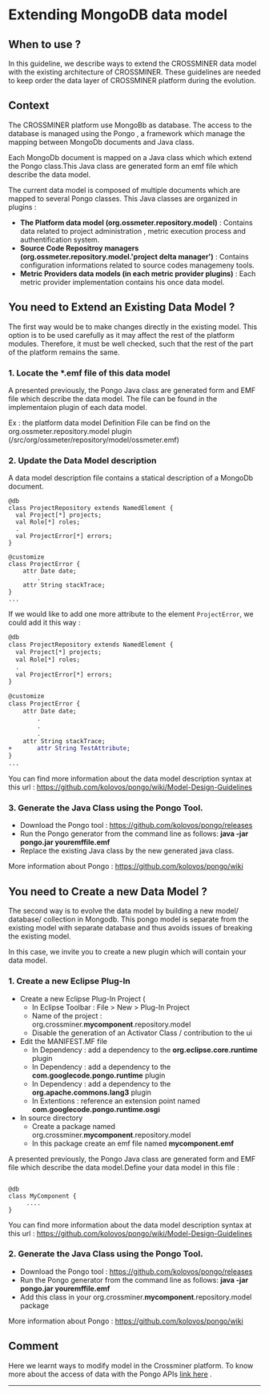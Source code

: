 
# Extending MongoDB data model

## When to use ?

In this guideline, we describe ways to extend the CROSSMINER data model with the existing architecture of CROSSMINER. These guidelines are needed to keep order  the data layer of CROSSMINER platform during the evolution.

## Context

The CROSSMINER platform use MongoBb as database. The access to the database is managed using the Pongo , a framework which manage the mapping between MongoDb documents and Java class.

Each MongoDb document is mapped on a Java class which which extend the Pongo class.This Java class are generated form an emf file which describe the data model.

The current data model is composed of multiple documents which are mapped to several Pongo classes. This Java classes are organized in plugins :

* **The Platform data model (org.ossmeter.repository.model)** : Contains data related to project administration ,  metric execution process and authentification system.
* **Source Code Repositroy managers (org.ossmeter.repository.model.'project delta manager')** : Contains configuration informations related to source codes managemeny tools.
* **Metric Providers data models (in each metric provider plugins)** :  Each metric provider implementation contains his once data model.

## You need to Extend an Existing Data Model ?

The first way would be to make changes directly in the existing model. This option is to be used carefully as it may affect the rest of the platform modules. Therefore, it must be well checked, such that the rest of the part of the platform remains the same.

### 1. Locate the *.emf file of this data model

A presented previously, the Pongo Java class are generated form and EMF file which describe the data model. The file can be found in the implementaion plugin of each data model.

Ex : the platform data model Definition File can be find on the org.ossmeter.repository.model plugin (/src/org/ossmeter/repository/model/ossmeter.emf)

### 2. Update the Data  Model description

A data model description file contains a statical description of a MongoDb document.

```
@db
class ProjectRepository extends NamedElement {
  val Project[*] projects;
  val Role[*] roles;
  .
  val ProjectError[*] errors;
}

@customize
class ProjectError {
	attr Date date;
        .
	attr String stackTrace;
}
...
```

If we would like to add one more attribute to the element `ProjectError`, we could add it this way :

```diff
@db
class ProjectRepository extends NamedElement {
  val Project[*] projects;
  val Role[*] roles;
  .
  val ProjectError[*] errors;
}

@customize
class ProjectError {
	attr Date date;
        .
        .
        .
	attr String stackTrace;
+       attr String TestAttribute;
}
...
```
You can find more information about the data model description syntax at this url : https://github.com/kolovos/pongo/wiki/Model-Design-Guidelines

### 3. Generate the Java Class using the Pongo Tool.

* Download the Pongo tool : https://github.com/kolovos/pongo/releases
* Run the Pongo generator from the command line as follows: **java -jar pongo.jar  youremffile.emf**
* Replace the existing Java class by the new generated java class.

More information about Pongo  : https://github.com/kolovos/pongo/wiki

## You need to Create a new Data Model ?

The second way is to evolve the data model by building a new model/ database/ collection in Mongodb. This pongo model is separate from the existing model with separate database and thus avoids issues of breaking the existing model.

In this case, we invite you to create a new plugin which will contain your data model.

### 1. Create a new Eclipse Plug-In

* Create a new Eclipse Plug-In Project (
  - In Eclipse Toolbar : File > New > Plug-In Project
  - Name of the project : org.crossminer.**mycomponent**.repository.model
  - Disable the generation of an Activator Class / contribution to the ui
* Edit the MANIFEST.MF file
  - In Dependency : add a dependency to the **org.eclipse.core.runtime** plugin
  - In Dependency : add a dependency to the **com.googlecode.pongo.runtime** plugin
  - In Dependency : add a dependency to the **org.apache.commons.lang3** plugin
  - In Extentions : reference an extension point named **com.googlecode.pongo.runtime.osgi**
* In source directory
  - Create a package named org.crossminer.**mycomponent**.repository.model
  - In this package create an emf file named **mycomponent.emf**

A presented previously, the Pongo Java class are generated form and EMF file which describe the data model.Define your data model in this file :

```package org.crossminer.mycomponent.repository.model;

@db
class MyComponent {
     ....
}
```
You can find more information about the data model description syntax at this url : https://github.com/kolovos/pongo/wiki/Model-Design-Guidelines


### 2. Generate the Java Class using the Pongo Tool.

* Download the Pongo tool : https://github.com/kolovos/pongo/releases
* Run the Pongo generator from the command line as follows: **java -jar pongo.jar  youremffile.emf**
* Add this class in your org.crossminer.**mycomponent**.repository.model package

More information about Pongo  : https://github.com/kolovos/pongo/wiki


## Comment

Here we learnt ways to modify model in the Crossminer platform. To know more about the access of data with the Pongo APIs [link here](https://github.com/crossminer/crossminer/wiki/Access-to-MongoDB-database-using-PONGO) .



***
